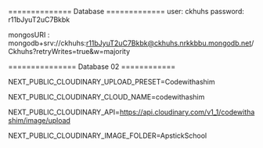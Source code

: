============== Database =============
user: ckhuhs
password: r11bJyuT2uC7Bkbk

mongosURI : mongodb+srv://ckhuhs:r11bJyuT2uC7Bkbk@ckhuhs.nrkkbbu.mongodb.net/Ckhuhs?retryWrites=true&w=majority

=============== Database 02 ============



NEXT_PUBLIC_CLOUDINARY_UPLOAD_PRESET=Codewithashim

NEXT_PUBLIC_CLOUDINARY_CLOUD_NAME=codewithashim

NEXT_PUBLIC_CLOUDINARY_API=https://api.cloudinary.com/v1_1/codewithashim/image/upload

NEXT_PUBLIC_CLOUDINARY_IMAGE_FOLDER=ApstickSchool
